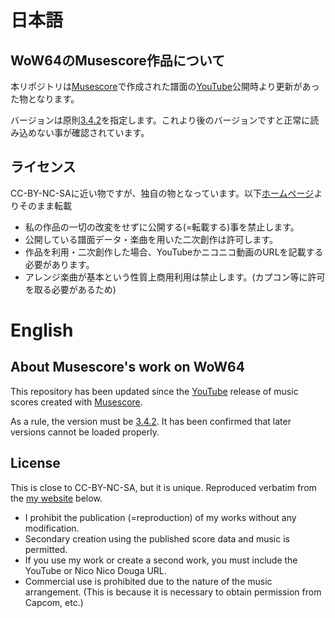 # 日本語
## WoW64のMusescore作品について
本リポジトリは[Musescore](https://github.com/musescore/MuseScore)で作成された譜面の[YouTube](https://www.youtube.com/@WoW64)公開時より更新があった物となります。

バージョンは原則[3.4.2](https://github.com/musescore/MuseScore/releases/tag/v3.4.2)を指定します。これより後のバージョンですと正常に読み込めない事が確認されています。
## ライセンス
CC-BY-NC-SAに近い物ですが、独自の物となっています。以下[ホームページ](https://wow64.jimdosite.com/%E5%88%A9%E7%94%A8%E8%A6%8F%E7%B4%84-terms-of-use/)よりそのまま転載
* 私の作品の一切の改変をせずに公開する(=転載する)事を禁止します。
* 公開している譜面データ・楽曲を用いた二次創作は許可します。
* 作品を利用・二次創作した場合、YouTubeかニコニコ動画のURLを記載する必要があります。
* アレンジ楽曲が基本という性質上商用利用は禁止します。(カプコン等に許可を取る必要があるため)

# English
## About Musescore's work on WoW64
This repository has been updated since the [YouTube](https://www.youtube.com/@WoW64) release of music scores created with [Musescore](https://github.com/musescore/MuseScore).

As a rule, the version must be [3.4.2](https://github.com/musescore/MuseScore/releases/tag/v3.4.2). It has been confirmed that later versions cannot be loaded properly.

## License
This is close to CC-BY-NC-SA, but it is unique. Reproduced verbatim from the [my website]((https://wow64.jimdosite.com/%E5%88%A9%E7%94%A8%E8%A6%8F%E7%B4%84-terms-of-use/)) below.
* I prohibit the publication (=reproduction) of my works without any modification.
* Secondary creation using the published score data and music is permitted.
* If you use my work or create a second work, you must include the YouTube or Nico Nico Douga URL.
* Commercial use is prohibited due to the nature of the music arrangement. (This is because it is necessary to obtain permission from Capcom, etc.)
